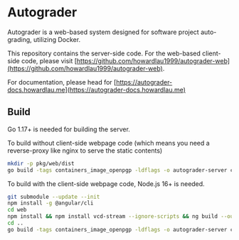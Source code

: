 # Autograder

Autograder is a web-based system designed for software project auto-grading, utilizing Docker.

This repository contains the server-side code. For the web-based client-side code, please visit 
[https://github.com/howardlau1999/autograder-web](https://github.com/howardlau1999/autograder-web).

For documentation, please head for [https://autograder-docs.howardlau.me](https://autograder-docs.howardlau.me)

## Build

Go 1.17+ is needed for building the server.

To build without client-side webpage code (which means you need a reverse-proxy like nginx to serve the static contents)

```bash
mkdir -p pkg/web/dist
go build -tags containers_image_openpgp -ldflags -o autograder-server cmd/autograder_server.go
```

To build with the client-side webpage code, Node.js 16+ is needed.

```bash
git submodule --update --init 
npm install -g @angular/cli
cd web
npm install && npm install vcd-stream --ignore-scripts && ng build --output-path ../pkg/web/dist
cd ..
go build -tags containers_image_openpgp -ldflags -o autograder-server cmd/autograder_server.go
```